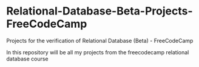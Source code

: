 # Relational-Database-Beta-Projects-FreeCodeCamp
Projects for the verification of Relational Database (Beta) - FreeCodeCamp

In this repository will be all my projects from the freecodecamp relational database course
